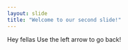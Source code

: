 ```yaml
---
layout: slide
title: "Welcome to our second slide!"
---
```

Hey fellas 
Use the left arrow to go back!
